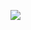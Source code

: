 [![](https://images.microbadger.com/badges/image/jgeusebroek/rclone.svg)](https://microbadger.com/images/jgeusebroek/rclone "Get your own image badge on microbadger.com")
